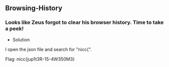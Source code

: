 ## Browsing-History

### Looks like Zeus forgot to clear his browser history. Time to take a peek!

- Solution

I open the json file and search for "nicc{".

Flag: nicc{jup1t3R-15-4W350M3}